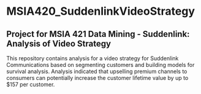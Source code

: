 # MSIA420_SuddenlinkVideoStrategy
## Project for MSIA 421 Data Mining - Suddenlink: Analysis of Video Strategy

This repository contains analysis for a video strategy for Suddenlink Communications based on segmenting customers and building models for survival analysis. Analysis indicated that upselling premium channels to consumers can potentially increase the customer lifetime value by up to $157 per customer.